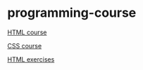 # programming-course

[HTML course](html/)

[CSS course](css/)

[HTML exercises](html/exercises.md)
